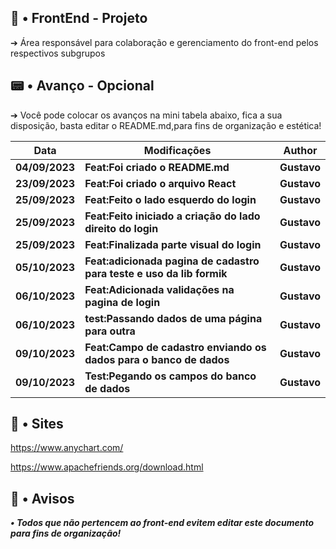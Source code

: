 ## 🧭 • FrontEnd - Projeto

➔ Área responsável para colaboração e gerenciamento do front-end pelos respectivos subgrupos


## 📟 • Avanço - Opcional

➔ Você pode colocar os avanços na mini tabela abaixo, fica a sua disposição, basta editar o README.md,para fins de organização e estética!

| **Data** | **Modificações** | **Author** |
| --- | --- | --- | 
| **04/09/2023** | **Feat:Foi criado o README.md** | **Gustavo** |
| **23/09/2023** | **Feat:Foi criado o arquivo React** | **Gustavo** |
| **25/09/2023** | **Feat:Feito o lado esquerdo do login** | **Gustavo** |
| **25/09/2023** | **Feat:Feito iniciado a criação do lado direito do login** | **Gustavo** |
| **25/09/2023** | **Feat:Finalizada parte visual do login** | **Gustavo** |
| **05/10/2023** | **Feat:adicionada pagina de cadastro para teste e uso da lib formik** | **Gustavo** |
| **06/10/2023** | **Feat:Adicionada validações na pagina de login** | **Gustavo** |
| **06/10/2023** | **test:Passando dados de uma página para outra** | **Gustavo** |
| **09/10/2023** | **Feat:Campo de cadastro enviando os dados para o banco de dados** | **Gustavo** |
| **09/10/2023** | **Test:Pegando os campos do banco de dados** | **Gustavo** |
## 🎂 • Sites 

https://www.anychart.com/

https://www.apachefriends.org/download.html

## 🛑 • Avisos
***• Todos que não pertencem ao front-end evitem editar este documento para fins de organização!***
